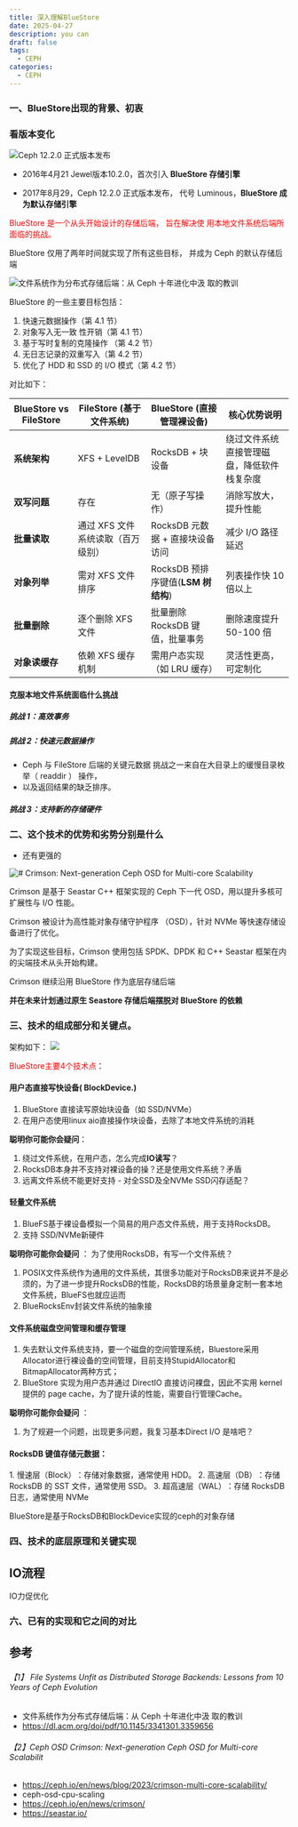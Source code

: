 ```yaml
---
title: 深入理解BlueStore
date: 2025-04-27
description: you can
draft: false
tags:
  - CEPH
categories:
  - CEPH
---
```

### 一、BlueStore出现的背景、初衷

### 看版本变化

![Ceph 12.2.0 正式版本发布](https://money-1256465252.cos.ap-beijing.myqcloud.com/2025/20250427125143.png)


- 2016年4月21 Jewel版本10.2.0，首次引入 **BlueStore 存储引擎**

-  2017年8月29，Ceph 12.2.0 正式版本发布， 代号 Luminous，**BlueStore 成为默认存储引擎**

<font color="#ff0000">BlueStore 是一个从头开始设计的存储后端，</font>
<font color="#ff0000">旨在解决使 用本地文件系统后端所面临的挑战。</font>

BlueStore 仅用了两年时间就实现了所有这些目标， 并成为 Ceph 的默认存储后端


![ 文件系统作为分布式存储后端：从 Ceph 十年进化中汲 取的教训](https://money-1256465252.cos.ap-beijing.myqcloud.com/2025/20250427162927.png)




BlueStore 的一些主要目标包括：
1. 快速元数据操作（第 4.1 节）
2. 对象写入无一致 性开销（第 4.1 节）
3. 基于写时复制的克隆操作 （第 4.2 节） 
4. 无日志记录的双重写入（第 4.2 节）
5. 优化了 HDD 和 SSD 的 I/O 模式（第 4.2 节）

对比如下：

| **BlueStore vs FileStore** | FileStore (基于文件系统)  | BlueStore (直接管理裸设备)          | 核心优势说明                |
| -------------------------- | ------------------- | ---------------------------- | --------------------- |
| ​**​系统架构​**​               | XFS + LevelDB       | RocksDB + 块设备                | 绕过文件系统直接管理磁盘，降低软件栈复杂度 |
| **​双写问题​**                 | 存在                  | 无（原子写操作）                     | 消除写放大，提升性能            |
| ​**​批量读取**​                | 通过 XFS 文件系统读取（百万级别） | RocksDB 元数据 + 直接块设备访问        | 减少 I/O 路径延迟           |
| ​**​对象列举​**​               | 需对 XFS 文件排序         | RocksDB 预排序键值(​**​LSM 树结构**) | 列表操作快 10 倍以上          |
| ​**​批量删除​**​               | 逐个删除 XFS 文件         | 批量删除 RocksDB 键值，批量事务         | 删除速度提升 50-100 倍       |
| ​**​对象读缓存​**​              | 依赖 XFS 缓存机制         | 需用户态实现（如 LRU 缓存）             | 灵活性更高，可定制化            |


#### 克服本地文件系统面临什么挑战
##### 挑战 1：高效事务
##### 挑战 2：快速元数据操作
- Ceph 与 FileStore 后端的关键元数据 挑战之一来自在大目录上的缓慢目录枚举（ readdir ） 操作，
- 以及返回结果的缺乏排序。
##### 挑战 3：支持新的存储硬件

### 二、这个技术的优势和劣势分别是什么 

- 还有更强的


![# Crimson: Next-generation Ceph OSD for Multi-core Scalability](https://money-1256465252.cos.ap-beijing.myqcloud.com/2025/20250427165317.png)



Crimson 是基于 Seastar C++ 框架实现的 Ceph 下一代 OSD，用以提升多核可扩展性与 I/O 性能。

Crimson 被设计为高性能对象存储守护程序 （OSD），针对 NVMe 等快速存储设备进行了优化。

为了实现这些目标，Crimson 使用包括 SPDK、DPDK 和 C++ Seastar 框架在内的尖端技术从头开始构建。

Crimson 继续沿用 BlueStore 作为底层存储后端

**并在未来计划通过原生 Seastore 存储后端摆脱对 BlueStore 的依赖**


### 三、技术的组成部分和关键点。


架构如下：
![](https://blog.wjin.org/assets/img/post/ceph_bluestore.png)



<font color="#ff0000"> BlueStore主要4个技术点</font>：

#### 用户态直接写快设备( BlockDevice.)

1. BlueStore 直接读写原始块设备（如 SSD/NVMe）
2. 在用户态使用linux aio直接操作块设备，去除了本地文件系统的消耗

  **聪明你可能你会疑问**：
  1.  绕过文件系统，在用户态，怎么完成**IO读写**？
  2. RocksDB本身并不支持对裸设备的操？还是使用文件系统？矛盾
  3. 远离文件系统不能更好支持 - 对全SSD及全NVMe SSD闪存适配？
  
####  轻量文件系统
  
  1. BlueFS基于裸设备模拟一个简易的用户态文件系统，用于支持RocksDB。
  2. 支持 SSD/NVMe新硬件

 **聪明你可能你会疑问** ：
 为了使用RocksDB，有写一个文件系统？
 
1.  POSIX文件系统作为通用的文件系统，其很多功能对于RocksDB来说并不是必须的，为了进一步提升RocksDB的性能，RocksDB的场景量身定制一套本地文件系统，BlueFS也就应运而
2. BlueRocksEnv封装文件系统的抽象接

#### 文件系统磁盘空间管理和缓存管理
1. 失去默认文件系统支持，要一个磁盘的空间管理系统，Bluestore采用Allocator进行裸设备的空间管理，目前支持StupidAllocator和BitmapAllocator两种方式；
2. BlueStore 实现为用户态并通过 DirectIO 直接访问裸盘，因此不实用 kernel 提供的 page cache，为了提升读的性能，需要自行管理Cache。

**聪明你可能你会疑问** ：
1. 为了规避一个问题，出现更多问题，我复习基本Direct I/O 是啥吧？

#### ​​RocksDB 键值存储元数据​​：

​​1. 慢速层（Block）​​：存储对象数据，通常使用 HDD。
​​2. 高速层（DB）​​：存储 RocksDB 的 SST 文件，通常使用 SSD。
​​3. 超高速层（WAL）​​：存储 RocksDB 日志，通常使用 NVMe

BlueStore是基于RocksDB和BlockDevice实现的ceph的对象存储


### 四、技术的底层原理和关键实现

## IO流程

IO力促优化

### 六、已有的实现和它之间的对比



## 参考

###### 【1】 File Systems Unfit as Distributed Storage Backends: Lessons from 10 Years of Ceph Evolution 
- 文件系统作为分布式存储后端：从 Ceph 十年进化中汲 取的教训
- https://dl.acm.org/doi/pdf/10.1145/3341301.3359656
###### 【2】Ceph OSD Crimson: Next-generation Ceph OSD for Multi-core Scalabilit 
- https://ceph.io/en/news/blog/2023/crimson-multi-core-scalability/
- ceph-osd-cpu-scaling
- https://ceph.io/en/news/crimson/
- https://seastar.io/